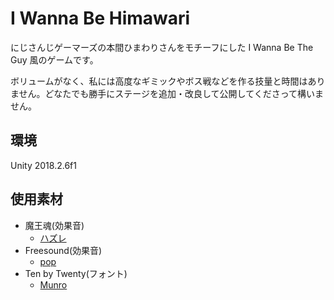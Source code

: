 # I Wanna Be Himawari

にじさんじゲーマーズの本間ひまわりさんをモチーフにした I Wanna Be The Guy 風のゲームです。

ボリュームがなく、私には高度なギミックやボス戦などを作る技量と時間はありません。どなたでも勝手にステージを追加・改良して公開してくださって構いません。

## 環境
Unity 2018.2.6f1

## 使用素材
- 魔王魂(効果音)
  - [ハズレ](https://maoudamashii.jokersounds.com/archives/se_maoudamashii_onepoint32.html)
- Freesound(効果音)
  - [pop](https://freesound.org/people/yottasounds/sounds/176727/)
- Ten by Twenty(フォント)
  - [Munro](http://www.tenbytwenty.com/#munro)

